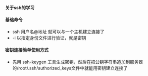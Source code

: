 #### 关于ssh的学习

#### 基础命令

- ssh 用户名@地址 就可以与一个主机建立连接了
- -i 以指定身份文件进行验证，就是密钥

#### 密钥连接简单使用方式

- 先用 ssh-keygen 工具生成密钥，然后在把公钥字符串追加到服务器的/root/.ssh/authorized_keys文件中就能用密钥建立连接了